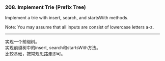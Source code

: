 ### 208. Implement Trie (Prefix Tree)

Implement a trie with insert, search, and startsWith methods.

Note:
You may assume that all inputs are consist of lowercase letters a-z.

* * * 

实现一个前缀树。   
实现前缀树中的insert, search和startsWith方法。   
比较基础，按常规思路走即可。   

